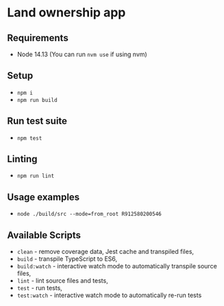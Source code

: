 # Land ownership app

## Requirements 

- Node 14.13 (You can run `nvm use` if using nvm)

## Setup

- `npm i`
- `npm run build`

## Run test suite

- `npm test`

## Linting

- `npm run lint`

## Usage examples

- `node ./build/src --mode=from_root R912580200546`

## Available Scripts

- `clean` - remove coverage data, Jest cache and transpiled files,
- `build` - transpile TypeScript to ES6,
- `build:watch` - interactive watch mode to automatically transpile source files,
- `lint` - lint source files and tests,
- `test` - run tests,
- `test:watch` - interactive watch mode to automatically re-run tests

